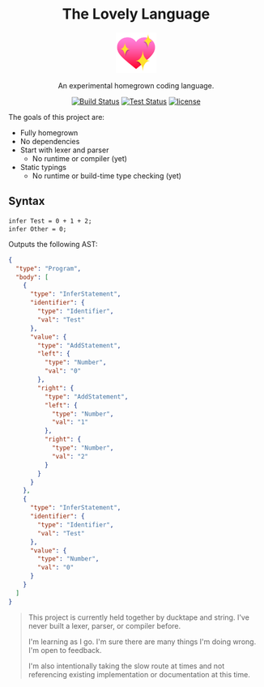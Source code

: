<div align="center">
<h1>The Lovely Language</h1>

<a href="https://joypixels.com/profiles/emoji/sparkling-heart">
  <img
    height="80"
    width="80"
    alt="playground slide"
    src="./other/sparkling-heart.png"
  />
</a>

<p>An experimental homegrown coding language.</p>

</div>

<div align="center">

[![Build Status](https://img.shields.io/github/actions/workflow/status/crutchcorn/the-lovely-language/build.yml?branch=main)](https://github.com/crutchcorn/the-lovely-language/actions/workflows/build.yml?query=branch%3Amain)
[![Test Status](https://img.shields.io/github/actions/workflow/status/crutchcorn/the-lovely-language/test.yml?branch=main&label=tests)](https://github.com/crutchcorn/the-lovely-language/actions/workflows/test.yml?query=branch%3Amain)
[![license](https://badgen.now.sh/badge/license/MIT)](./LICENSE.md)

</div>

The goals of this project are:

- Fully homegrown
- No dependencies
- Start with lexer and parser
  - No runtime or compiler (yet)
- Static typings
  - No runtime or build-time type checking (yet)

## Syntax

```shell
infer Test = 0 + 1 + 2;
infer Other = 0;
```

Outputs the following AST:

```json
{
  "type": "Program",
  "body": [
    {
      "type": "InferStatement",
      "identifier": {
        "type": "Identifier",
        "val": "Test"
      },
      "value": {
        "type": "AddStatement",
        "left": {
          "type": "Number",
          "val": "0"
        },
        "right": {
          "type": "AddStatement",
          "left": {
            "type": "Number",
            "val": "1"
          },
          "right": {
            "type": "Number",
            "val": "2"
          }
        }
      }
    },
    {
      "type": "InferStatement",
      "identifier": {
        "type": "Identifier",
        "val": "Test"
      },
      "value": {
        "type": "Number",
        "val": "0"
      }
    }
  ]
}
```

> This project is currently held together by ducktape and string. I've never built a lexer, parser, or compiler before.
>
> I'm learning as I go. I'm sure there are many things I'm doing wrong. I'm open to feedback.
>
> I'm also intentionally taking the slow route at times and not referencing existing implementation or documentation at this time.
